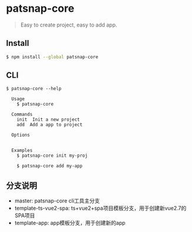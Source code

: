 # patsnap-core

> Easy to create project, easy to add app.

## Install

```bash
$ npm install --global patsnap-core
```

## CLI

```
$ patsnap-core --help

  Usage
    $ patsnap-core

  Commands
	init  Init a new project
	add  Add a app to project

  Options


  Examples
    $ patsnap-core init my-proj

    $ patsnap-core add my-app
```

## 分支说明

- master: patsnap-core cli工具主分支
- template-ts-vue2-spa: ts+vue2+spa项目模板分支，用于创建新vue2.7的SPA项目
- template-app: app模板分支，用于创建新的app

